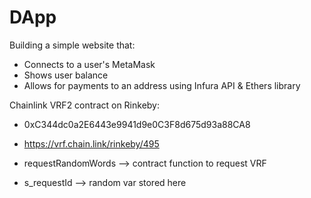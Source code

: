 # DApp 

Building a simple website that:
  - Connects to a user's MetaMask
  - Shows user balance
  - Allows for payments to an address using Infura API & Ethers library

Chainlink VRF2 contract on Rinkeby:
  - 0xC344dc0a2E6443e9941d9e0C3F8d675d93a88CA8
  -  https://vrf.chain.link/rinkeby/495

  - requestRandomWords --> contract function to request VRF
  - s_requestId --> random var stored here
